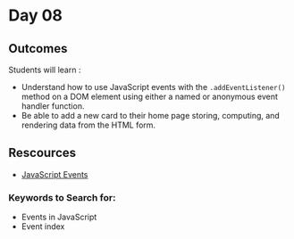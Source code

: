 # Day 08

## Outcomes

Students will learn :
- Understand how to use JavaScript events with the `.addEventListener()` method on a DOM element using either a named or anonymous event handler function.
- Be able to add a new card to their home page storing, computing, and rendering data from the HTML form.

## Rescources
* [JavaScript Events](https://www.javatpoint.com/javascript-events)


### Keywords to Search for: 
* Events in JavaScript
* Event index